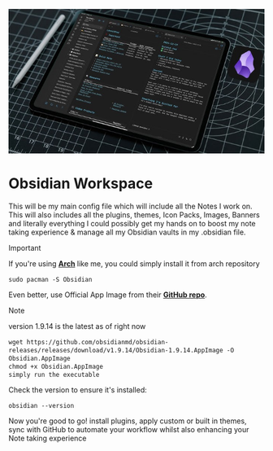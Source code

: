 ![Obsidian](/assets/banners/ObsidianBanner.jpg)
#  Obsidian Workspace 
This will be my main config file which will include all the Notes I work on. This will also includes all the plugins, themes, Icon Packs, Images, Banners and literally everything I could possibly get my hands on to  boost my note taking experience & manage all my Obsidian vaults in my .obsidian file.

> [!IMPORTANT]
If you're using [**Arch**](https://archlinux.org/) like me, you could simply install it from arch repository 

	sudo pacman -S Obsidian

Even better, use Official App Image from their [**GitHub repo**](ttps://github.com/obsidianmd/obsidian-releases/releases/download).  

> [!Note]
> version 1.9.14 is the latest as of right now 

```
wget https://github.com/obsidianmd/obsidian-releases/releases/download/v1.9.14/Obsidian-1.9.14.AppImage -O Obsidian.AppImage
chmod +x Obsidian.AppImage
simply run the executable
```
Check the version to ensure it's installed:

	obsidian --version
	
Now you're good to go! install plugins, apply custom or built in themes, sync with GitHub to automate your workflow whilst also enhancing your Note taking experience 
